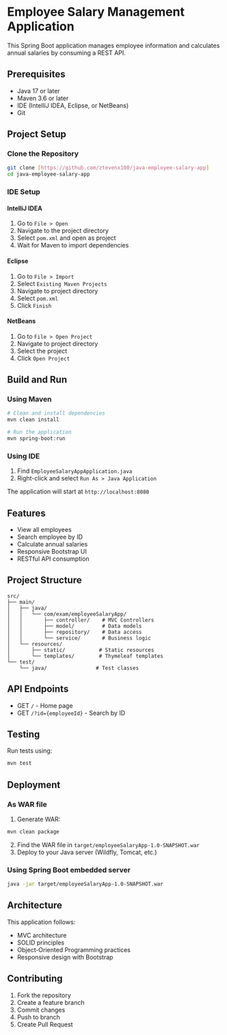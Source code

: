 # Employee Salary Management Application

This Spring Boot application manages employee information and calculates annual salaries by consuming a REST API.

## Prerequisites

- Java 17 or later
- Maven 3.6 or later
- IDE (IntelliJ IDEA, Eclipse, or NetBeans)
- Git

## Project Setup

### Clone the Repository
```bash
git clone [https://github.com/ztevenx100/java-employee-salary-app]
cd java-employee-salary-app
```

### IDE Setup

#### IntelliJ IDEA
1. Go to `File > Open`
2. Navigate to the project directory
3. Select `pom.xml` and open as project
4. Wait for Maven to import dependencies

#### Eclipse
1. Go to `File > Import`
2. Select `Existing Maven Projects`
3. Navigate to project directory
4. Select `pom.xml`
5. Click `Finish`

#### NetBeans
1. Go to `File > Open Project`
2. Navigate to project directory
3. Select the project
4. Click `Open Project`

## Build and Run

### Using Maven
```bash
# Clean and install dependencies
mvn clean install

# Run the application
mvn spring-boot:run
```

### Using IDE
1. Find `EmployeeSalaryAppApplication.java`
2. Right-click and select `Run As > Java Application`

The application will start at `http://localhost:8080`

## Features

- View all employees
- Search employee by ID
- Calculate annual salaries
- Responsive Bootstrap UI
- RESTful API consumption

## Project Structure

```
src/
├── main/
│   ├── java/
│   │   └── com/exam/employeeSalaryApp/
│   │       ├── controller/    # MVC Controllers
│   │       ├── model/         # Data models
│   │       ├── repository/    # Data access
│   │       └── service/       # Business logic
│   └── resources/
│       ├── static/           # Static resources
│       └── templates/        # Thymeleaf templates
└── test/
    └── java/                # Test classes
```

## API Endpoints

- GET `/` - Home page
- GET `/?id={employeeId}` - Search by ID

## Testing

Run tests using:
```bash
mvn test
```

## Deployment

### As WAR file
1. Generate WAR:
```bash
mvn clean package
```
2. Find the WAR file in `target/employeeSalaryApp-1.0-SNAPSHOT.war`
3. Deploy to your Java server (Wildfly, Tomcat, etc.)

### Using Spring Boot embedded server
```bash
java -jar target/employeeSalaryApp-1.0-SNAPSHOT.war
```

## Architecture

This application follows:
- MVC architecture
- SOLID principles
- Object-Oriented Programming practices
- Responsive design with Bootstrap

## Contributing

1. Fork the repository
2. Create a feature branch
3. Commit changes
4. Push to branch
5. Create Pull Request